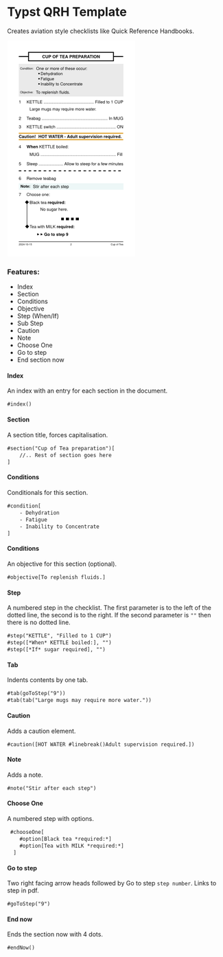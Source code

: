 # Typst QRH Template

Creates aviation style checklists like Quick Reference Handbooks.

![alt text](images/mainImage.png)

### Features:

- Index
- Section
- Conditions
- Objective
- Step (When/If)
- Sub Step
- Caution
- Note
- Choose One
- Go to step
- End section now

#### Index

An index with an entry for each section in the document.

```typst
#index()
```

#### Section

A section title, forces capitalisation.

```typst
#section("Cup of Tea preparation")[
    //.. Rest of section goes here
]
```

#### Conditions

Conditionals for this section.

```typst
#condition[
    - Dehydration
    - Fatigue
    - Inability to Concentrate
]
```

#### Conditions

An objective for this section (optional).

```typst
#objective[To replenish fluids.]
```

#### Step

A numbered step in the checklist. The first parameter is to the left of the dotted line, the second is to the right. If the second parameter is `""` then there is no dotted line.

```typst
#step("KETTLE", "Filled to 1 CUP")
#step([*When* KETTLE boiled:], "")
#step([*If* sugar required], "")
```

#### Tab

Indents contents by one tab.

```typst
#tab(goToStep("9"))
#tab(tab("Large mugs may require more water."))
```

#### Caution

Adds a caution element.

```typst
#caution([HOT WATER #linebreak()Adult supervision required.])
```

#### Note

Adds a note.

```typst
#note("Stir after each step")
```

#### Choose One

A numbered step with options.

```typst
 #chooseOne[
    #option[Black tea *required:*]
    #option[Tea with MILK *required:*]
  ]
```

#### Go to step

Two right facing arrow heads followed by Go to step `step number`. Links to step in pdf.

```typst
#goToStep("9")
```

#### End now

Ends the section now with 4 dots.

```typst
#endNow()
```

